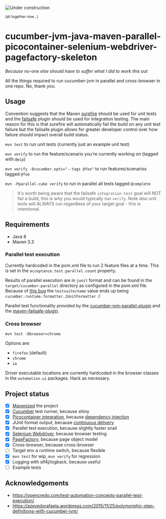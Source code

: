 ![Under construction](https://upload.wikimedia.org/wikipedia/commons/f/f9/Road-under-construction.png "Under construction")

<sup>(all together now...)</sup>

# cucumber-jvm-java-maven-parallel-picocontainer-selenium-webdriver-pagefactory-skeleton
*Because no-one else should have to suffer what I did to work this out*

All the things required to run cucumber-jvm in parallel and cross-browser in one repo. No, thank *you*.

## Usage

Convention suggests that the Maven [surefire](http://maven.apache.org/surefire) should be used for unit tests and the [failsafe](http://maven.apache.org/surefire/maven-failsafe-plugin/usage.html) plugin should be used for integration testing.  The main reason for this is that surefire will automatically fail the build on any unit test failure but the failsafe plugin allows for greater developer control over how failure should impact overall build status.

`mvn test` to run unit tests (currently just an example unit test)

`mvn verify` to run the feature/scenario you're currently working on (tagged with `@wip`)

`mvn verify -Dcucumber.opts="--tags @foo"` to run features/scenarios tagged `@foo`

`mvn -Pparallel-cuke verify` to run in parallel all tests tagged `@complete`

> It's worth being aware that the failsafe `integration-test` goal will NOT fail a build, this is why you would typically run `verify`.  Note also unit tests will ALWAYS run regardless of your target goal - this is intentional.

## Requirements

- Java 8
- Maven 3.3

### Parallel test execution

Currently hardcoded in the pom.xml file to run 2 feature files at a time. This is set in the
`acceptance.test.parallel.count` property.

Results of parallel execution are in `junit` format and can be found in the `target/cucumber-parallel` directory as configured in the pom.xml file. Because of [this bug](https://github.com/cucumber/cucumber-jvm/issues/477) the `testsuite/name` value ends up being `cucumber.runtime.formatter.JUnitFormatter` :/

Parallel test functionality provided by the [cucumber-jvm-parallel-plugin](https://github.com/temyers/cucumber-jvm-parallel-plugin) and the [maven-failsafe-plugin](http://maven.apache.org/surefire/maven-failsafe-plugin/usage.html).

### Cross browser

`mvn test -Dbrowser=chrome`

Options are:

- `firefox` (default)
- `chrome`
- `ie`

Driver executable locations are currently hardcoded in the browser classes in the `automation.ui`
packages. Hack as necessary.

## Project status

- [x] [Mavenized](https://maven.apache.org/pom.html) the project
- [x] [Cucumber](https://cucumber.io/) test runner, because shiny
- [x] [Picocontainer integration](https://cucumber.io/blog/2015/07/08/polymorphic-step-definitions), because [dependency injection](http://martinfowler.com/articles/injection.html)
- [x] JUnit format output, because [continuous delivery](https://continuousdelivery.com/foundations/test-automation/)
- [x] Parallel test execution, because slightly faster snail
- [x] [Selenium Webdriver](http://www.seleniumhq.org/projects/webdriver/), because browser testing
- [x] [PageFactory](https://github.com/SeleniumHQ/selenium/wiki/PageFactory), because page object model
- [x] Cross-browser, because cross-browser
- [ ] Target env a runtime switch, because flexible
- [x] `mvn test` for wip, `mvn verify` for regression
- [x] Logging with slf4j/logback, because useful
- [ ] Example tests

## Acknowledgements

- https://opencredo.com/test-automation-concepts-parallel-test-execution/
- https://azevedorafaela.wordpress.com/2015/11/25/polymorphic-step-definitions-with-cucumber-jvm/
